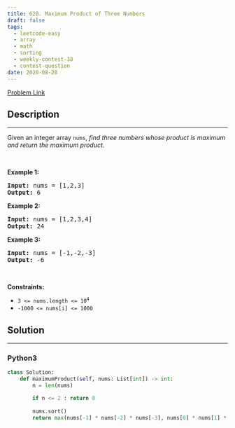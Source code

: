 ```yaml
---
title: 628. Maximum Product of Three Numbers
draft: false
tags: 
  - leetcode-easy
  - array
  - math
  - sorting
  - weekly-contest-38
  - contest-question
date: 2020-08-20
---
```


[Problem Link](https://leetcode.com/problems/maximum-product-of-three-numbers/)

## Description

---
<p>Given an integer array <code>nums</code>, <em>find three numbers whose product is maximum and return the maximum product</em>.</p>

<p>&nbsp;</p>
<p><strong class="example">Example 1:</strong></p>
<pre><strong>Input:</strong> nums = [1,2,3]
<strong>Output:</strong> 6
</pre><p><strong class="example">Example 2:</strong></p>
<pre><strong>Input:</strong> nums = [1,2,3,4]
<strong>Output:</strong> 24
</pre><p><strong class="example">Example 3:</strong></p>
<pre><strong>Input:</strong> nums = [-1,-2,-3]
<strong>Output:</strong> -6
</pre>
<p>&nbsp;</p>
<p><strong>Constraints:</strong></p>

<ul>
	<li><code>3 &lt;= nums.length &lt;=&nbsp;10<sup>4</sup></code></li>
	<li><code>-1000 &lt;= nums[i] &lt;= 1000</code></li>
</ul>


## Solution

---
### Python3
``` py title='maximum-product-of-three-numbers'
class Solution:
    def maximumProduct(self, nums: List[int]) -> int:
        n = len(nums)

        if n <= 2 : return 0
        
        nums.sort()
        return max(nums[-1] * nums[-2] * nums[-3], nums[0] * nums[1] * nums[-1])
```

